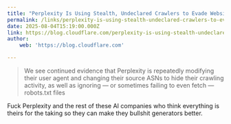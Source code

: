 ```yaml
---
title: "Perplexity Is Using Stealth, Undeclared Crawlers to Evade Website No-Crawl Directives"
permalink: /links/perplexity-is-using-stealth-undeclared-crawlers-to-evade-website-nocrawl-directives/index.html
date: 2025-08-04T15:19:00.000Z
link: https://blog.cloudflare.com/perplexity-is-using-stealth-undeclared-crawlers-to-evade-website-no-crawl-directives/
author:
    web: 'https://blog.cloudflare.com'

---
```


> We see continued evidence that Perplexity is repeatedly modifying their user agent and changing their source ASNs to hide their crawling activity, as well as ignoring — or sometimes failing to even fetch — robots.txt files

Fuck Perplexity and the rest of these AI companies who think everything is theirs for the taking so they can make they bullshit generators better.